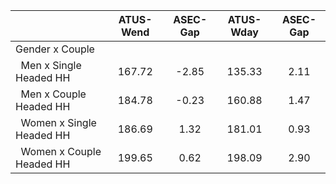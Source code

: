 
|                      |    ATUS-Wend |     ASEC-Gap |    ATUS-Wday |     ASEC-Gap |
| -------------------- | :----------: | :----------: | :----------: | :----------: |
| Gender x Couple      |              |              |              |              |
| &nbsp;&nbsp;Men x Single Headed HH |       167.72 |        -2.85 |       135.33 |         2.11 |
| &nbsp;&nbsp;Men x Couple Headed HH |       184.78 |        -0.23 |       160.88 |         1.47 |
| &nbsp;&nbsp;Women x Single Headed HH |       186.69 |         1.32 |       181.01 |         0.93 |
| &nbsp;&nbsp;Women x Couple Headed HH |       199.65 |         0.62 |       198.09 |         2.90 |

